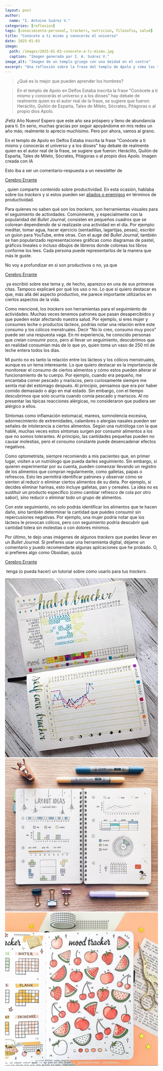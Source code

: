 ```yaml
---
layout: post
author:
  name: "I. Antoine Suárez V."
categories: [reflexion]
tags: [conocimiento-personal, trackers, nutricion, filosofia, salud]
title: "Conócete a ti mismo y conocerás el universo"
date: 2025-01-03
image:
  path: /images/2025-01-03-conocete-a-ti-mismo.jpg
  caption: "Imagen generada por I. A. Suárez V."
image_alt: "Imagen de un templo griego con una deidad en el centro"
excerpt: "Una reflexión sobre la frase del templo de Apolo y cómo los trackers pueden ayudarnos a observar patrones que impactan nuestra salud, productividad y bienestar."
---
```



> ¿Qué es lo mejor que pueden aprender los hombres?

> En el templo de Apolo en Delfos Estaba inscrita la frase "Conócete a ti mismo y conocerás el universo y a los dioses" hay debate de realmente quien es el autor real de la frase, se sugiere que fueron: Heráclito, Quilón de Esparta, Tales de Mileto, Sócrates, Pitágoras o al propio dios Apolo​.

¡Feliz Año Nuevo! Espero que este año sea próspero y lleno de abundancia para ti. En serio, muchas gracias por seguir apoyándome en mis redes un año más; realmente lo aprecio muchísimo. Pero por ahora, vamos al grano.


En el templo de Apolo en Delfos Estaba inscrita la frase "Conócete a ti mismo y conocerás el universo y a los dioses" hay debate de realmente quien es el autor real de la frase, se sugiere que fueron: Heráclito, Quilón de Esparta, Tales de Mileto, Sócrates, Pitágoras o al propio dios Apolo​. Imagen creada con IA

Esto iba a ser un comentario-respuesta a un newsletter de 

[Cerebro Errante](https://open.substack.com/users/115197612-cerebro-errante?utm_source=mentions)

, quien comparte contenido sobre productividad. En esta ocasión, hablaba sobre los _trackers_ y si estos pueden ser [aliados o enemigos](https://micerebroerrante.substack.com/p/trackers-aliados-o-enemigos-de-tu) en términos de productividad.

Para quienes no saben qué son los _trackers_, son herramientas visuales para el seguimiento de actividades. Comúnmente, y especialmente con la popularidad del _Bullet Journal_, consisten en pequeños cuadros que se colorean dependiendo de si realizaste una actividad en el día. Por ejemplo: meditar, tomar agua, hacer ejercicio (sentadillas, lagartijas, pesas), escribir un guion para YouTube, entre otras. Con el auge del _Bullet Journal_, también se han popularizado representaciones gráficas como diagramas de pastel, gráficos lineales o incluso dibujos de libreros donde coloreas los libros conforme los lees. Cada persona puede representarlos de la manera que más le guste.

No voy a profundizar en si son productivos o no, ya que 

[Cerebro Errante](https://open.substack.com/users/115197612-cerebro-errante?utm_source=mentions)

 ya escribió sobre ese tema y, de hecho, aparezco en una de sus primeras citas. Tampoco explicaré por qué los uso o no. Lo que sí quiero destacar es que, más allá del aspecto productivo, me parece importante utilizarlos en ciertos aspectos de la vida.

Como mencioné, los _trackers_ son herramientas para el seguimiento de actividades. Muchas veces tenemos patrones que pasan desapercibidos y que pueden estar afectando nuestra salud. Por ejemplo, si eres mujer y consumes leche o productos lácteos, podrías notar una relación entre este consumo y los cólicos menstruales. Decir "No lo creo, consumo muy poco" puede ser una respuesta vaga. En mi experiencia, he conocido personas que creían consumir poco, pero al llevar un seguimiento, descubrimos que en realidad consumían más de lo que yo, quien toma un vaso de 250 ml de leche entera todos los días.

Mi punto no es tanto la relación entre los lácteos y los cólicos menstruales, aunque es un tema interesante. Lo que quiero destacar es la importancia de monitorear el consumo de ciertos alimentos y cómo estos pueden alterar el funcionamiento de tu cuerpo. Por ejemplo, cuando era pequeño, me encantaba comer pescado y mariscos, pero curiosamente siempre me sentía mal del estómago después. Al principio, pensamos que era por haber comido demasiado o algo en mal estado. Sin embargo, con el tiempo descubrimos que solo ocurría cuando comía pescado y mariscos. Al no presentar las típicas reacciones alérgicas, no consideraron que pudiera ser alérgico a ellos.

Síntomas como inflamación estomacal, mareos, somnolencia excesiva, adormecimiento de extremidades, calambres o alergias nasales pueden ser señales de intolerancia a ciertos alimentos. Según una nutrióloga con la que hablé, muchas veces estos síntomas surgen por consumir alimentos a los que no somos tolerantes. Al principio, las cantidades pequeñas pueden no causar molestias, pero el consumo constante puede desencadenar efectos negativos.

Como optometrista, siempre recomiendo a mis pacientes que, en primer lugar, visiten a un nutriólogo que pueda darles seguimiento. Sin embargo, si quieren experimentar por su cuenta, pueden comenzar llevando un registro de los alimentos que compran regularmente, como galletas, papas o refrescos. Esto les permitirá identificar patrones y observar cómo se sienten al reducir o eliminar ciertos alimentos de su dieta. Por ejemplo, si decides eliminar harinas, esto incluye galletas, pan y cereales. La idea no es sustituir un producto específico (como cambiar refresco de cola por otro sabor), sino reducir o eliminar todo un grupo de alimentos.

Con este seguimiento, no solo podrás identificar los alimentos que te hacen daño, sino también determinar la cantidad que puedes consumir sin repercusiones negativas. Por ejemplo, una mujer podría notar que los lácteos le provocan cólicos, pero con seguimiento podría descubrir qué cantidad tolera sin molestias o con dolores mínimos.

Por último, te dejo unas imágenes de algunos _trackers_ que puedes llevar en un _Bullet Journal_. Si prefieres usar una herramienta digital, déjame un comentario y puedo recomendarte algunas aplicaciones que he probado. O, si prefieres algo como Obsidian, quizá 

[Cerebro Errante](https://open.substack.com/users/115197612-cerebro-errante?utm_source=mentions)

 tenga (o pueda hacer) un tutorial sobre cómo usarlo para tus _trackers_.

![](/images/2025-01-03-conocete-a-ti-mismo.1.jpg)
![](/images/2025-01-03-conocete-a-ti-mismo.2.jpg)
![](/images/2025-01-03-conocete-a-ti-mismo.3.jpg)